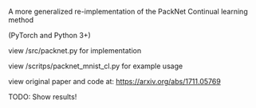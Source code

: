 
A more generalized re-implementation of the PackNet Continual learning method

(PyTorch and Python 3+)

view /src/packnet.py for implementation

view /scritps/packnet_mnist_cl.py for example usage

view original paper and code at: https://arxiv.org/abs/1711.05769

TODO: Show results!



